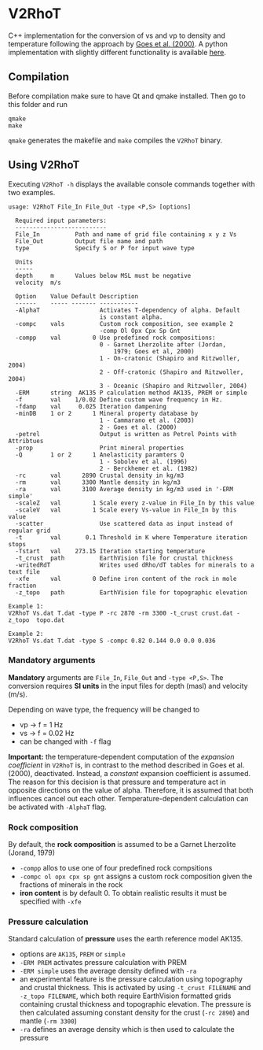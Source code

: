 # V2RhoT

C++ implementation for the conversion of vs and vp to density and temperature following the approach by [Goes et al. (2000)](http://onlinelibrary.wiley.com/doi/10.1029/1999JB900300/abstract). A python implementation with slightly different functionality is available [here](https://github.com/cmeessen/VelocityConversion).

## Compilation

Before compilation make sure to have Qt and qmake installed. Then go to this folder and run

```
qmake
make
```

`qmake` generates the makefile and `make` compiles the `V2RhoT` binary.

## Using V2RhoT

Executing `V2RhoT -h` displays the available console commands together with two examples.

```
usage: V2RhoT File_In File_Out -type <P,S> [options]

  Required input parameters:
  --------------------------
  File_In          Path and name of grid file containing x y z Vs
  File_Out         Output file name and path
  type             Specify S or P for input wave type

  Units
  -----
  depth     m      Values below MSL must be negative
  velocity  m/s

  Option    Value Default Description
  ------    ----- ------- -----------
  -AlphaT                 Activates T-dependency of alpha. Default
                          is constant alpha.
  -compc    vals          Custom rock composition, see example 2
                          -comp Ol Opx Cpx Sp Gnt
  -compp    val         0 Use predefined rock compositions:
                          0 - Garnet Lherzolite after (Jordan,
                              1979; Goes et al, 2000)
                          1 - On-cratonic (Shapiro and Ritzwoller, 2004)
                          2 - Off-cratonic (Shapiro and Ritzwoller, 2004)
                          3 - Oceanic (Shapiro and Ritzwoller, 2004)
  -ERM      string  AK135 P calculation method AK135, PREM or simple
  -f        val    1/0.02 Define custom wave frequency in Hz.
  -fdamp    val     0.025 Iteration dampening
  -minDB    1 or 2      1 Mineral property database by
                          1 - Cammarano et al. (2003)
                          2 - Goes et al. (2000)
  -petrel                 Output is written as Petrel Points with  Attribtues
  -prop                   Print mineral properties
  -Q        1 or 2      1 Anelasticity paramters Q
                          1 - Sobolev et al. (1996)
                          2 - Berckhemer et al. (1982)
  -rc       val      2890 Crustal density in kg/m3
  -rm       val      3300 Mantle density in kg/m3
  -ra       val      3100 Average density in kg/m3 used in '-ERM simple'
  -scaleZ   val         1 Scale every z-value in File_In by this value
  -scaleV   val         1 Scale every Vs-value in File_In by this value
  -scatter                Use scattered data as input instead of regular grid
  -t        val       0.1 Threshold in K where Temperature iteration stops
  -Tstart   val    273.15 Iteration starting temperature
  -t_crust  path          EarthVision file for crustal thickness
  -writedRdT              Writes used dRho/dT tables for minerals to a text file
  -xfe      val         0 Define iron content of the rock in mole fraction
  -z_topo   path          EarthVision file for topographic elevation

Example 1:
V2RhoT Vs.dat T.dat -type P -rc 2870 -rm 3300 -t_crust crust.dat -z_topo  topo.dat

Example 2:
V2RhoT Vs.dat T.dat -type S -compc 0.82 0.144 0.0 0.0 0.036
```

### Mandatory arguments

**Mandatory** arguments are `File_In`, `File_Out` and `-type <P,S>`. The conversion requires **SI units** in the input files for depth (masl) and velocity (m/s).

Depending on wave type, the frequency will be changed to
- vp -> f = 1 Hz
- vs -> f = 0.02 Hz
- can be changed with `-f` flag

**Important:** the temperature-dependent computation of the *expansion coefficient* in `V2RhoT` is, in contrast to the method described in Goes et al. (2000), deactivated. Instead, a *constant* expansion coefficient is assumed. The reason for this decision is that pressure and temperature act in opposite directions on the value of alpha. Therefore, it is assumed that both influences cancel out each other. Temperature-dependent calculation can be activated with `-AlphaT` flag.


### Rock composition

By default, the **rock composition** is assumed to be a Garnet Lherzolite (Jorand, 1979)
- `-compp` allos to use one of four predefined rock compsitions
- `-compc ol opx cpx sp gnt` assigns a custom rock composition given the fractions of minerals in the rock
- **iron content** is by default 0. To obtain realistic results it must be specified with `-xfe`

### Pressure calculation

Standard calculation of **pressure** uses the earth reference model AK135.
- options are `AK135`, `PREM` or `simple`
- `-ERM PREM` activates pressure calculation with PREM
- `-ERM simple` uses the average density defined with `-ra`
- an experimental feature is the pressure calculation using topography and crustal thickness. This is activated by using `-t_crust FILENAME` and `-z_topo FILENAME`, which both require EarthVision formatted grids containing crustal thickness and topographic elevation. The pressure is then calculated assuming constant density for the crust (`-rc 2890`) and mantle (`-rm 3300`)
- `-ra` defines an average density which is then used to calculate the pressure
